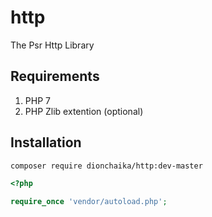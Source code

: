 # http
The Psr Http Library

## Requirements

1. PHP 7
2. PHP Zlib extention (optional)

## Installation

```bash
composer require dionchaika/http:dev-master
```

```php
<?php

require_once 'vendor/autoload.php';
```
